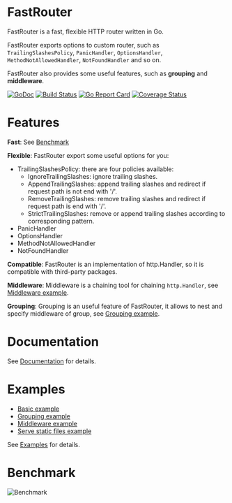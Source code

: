# FastRouter

FastRouter is a fast, flexible HTTP router written in Go.

FastRouter exports options to custom router, such as `TrailingSlashesPolicy`, `PanicHandler`, `OptionsHandler`,
 `MethodNotAllowedHandler`, `NotFoundHandler` and so on.

FastRouter also provides some useful features, such as **grouping** and **middleware**.

[![GoDoc](https://godoc.org/github.com/razonyang/fastrouter?status.svg)](https://godoc.org/github.com/razonyang/fastrouter)
[![Build Status](https://travis-ci.org/razonyang/fastrouter.svg?branch=master)](https://travis-ci.org/razonyang/fastrouter)
[![Go Report Card](https://goreportcard.com/badge/github.com/razonyang/fastrouter)](https://goreportcard.com/report/github.com/razonyang/fastrouter)
[![Coverage Status](https://coveralls.io/repos/github/razonyang/fastrouter/badge.svg?branch=master)](https://coveralls.io/github/razonyang/fastrouter?branch=master)

# Features

**Fast**: See [Benchmark](#benchamrk)

**Flexible**: FastRouter export some useful options for you:
- TrailingSlashesPolicy: there are four policies available:
    - IgnoreTrailingSlashes: ignore trailing slashes.
    - AppendTrailingSlashes: append trailing slashes and redirect if request path is not end with '/'.
    - RemoveTrailingSlashes: remove trailing slashes and redirect if request path is end with '/'.
    - StrictTrailingSlashes: remove or append trailing slashes according to corresponding pattern.
- PanicHandler
- OptionsHandler
- MethodNotAllowedHandler
- NotFoundHandler

**Compatible**: FastRouter is an implementation of http.Handler, so it is compatible with third-party packages.

**Middleware**: Middleware is a chaining tool for chaining `http.Handler`,
 see [Middleware example](https://godoc.org/github.com/razonyang/fastrouter#example_Middleware).

**Grouping**: Grouping is an useful feature of FastRouter, it allows to nest and specify middleware of group,
 see [Grouping example](https://godoc.org/github.com/razonyang/fastrouter#example_Router_Group).


# Documentation

See [Documentation](https://godoc.org/github.com/razonyang/fastrouter)
 for details.

# Examples

- [Basic example](https://godoc.org/github.com/razonyang/fastrouter#example_)
- [Grouping example](https://godoc.org/github.com/razonyang/fastrouter#example_Router_Group)
- [Middleware example](https://godoc.org/github.com/razonyang/fastrouter#example_Middleware)
- [Serve static files example](https://godoc.org/github.com/razonyang/fastrouter#example_Router_ServeFiles)

See [Examples](https://godoc.org/github.com/razonyang/fastrouter#pkg-examples) for details.

# Benchmark

![Benchmark](https://github.com/razonyang/go-web-framework-benchmark/raw/master/benchmark.png)
